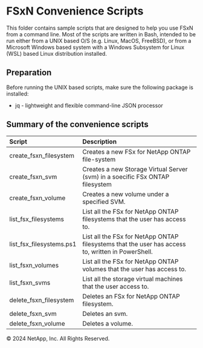 # FSxN Convenience Scripts
This folder contains sample scripts that are designed to help you use FSxN from
a command line. Most of the scripts are written in Bash, intended to be run either from
a UNIX based O/S (e.g. Linux, MacOS, FreeBSD), or from a Microsoft Windows based system with a
Windows Subsystem for Linux (WSL) based Linux distribution installed.

## Preparation
Before running the UNIX based scripts, make sure the following package is installed:

* jq  - lightweight and flexible command-line JSON processor

## Summary of the convenience scripts

| Script                  | Description     |
|:------------------------|:----------------|
|create_fsxn_filesystem   | Creates a new FSx for NetApp ONTAP file-system |
|create_fsxn_svm          | Creates a new Storage Virtual Server (svm) in a soecific FSx ONTAP filesystem |
|create_fsxn_volume       | Creates a new volume under a specified SVM. |
|list_fsx_filesystems     | List all the FSx for NetApp ONTAP filesystems that the user has access to. |
|list_fsx_filesystems.ps1 | List all the FSx for NetApp ONTAP filesystems that the user has access to, written in PowerShell. |
|list_fsxn_volumes        | List all the FSx for NetApp ONTAP volumes that the user has access to. |
|list_fsxn_svms           | List all the storage virtual machines that the user access to. |
|delete_fsxn_filesystem   | Deletes an FSx for NetApp ONTAP filesystem. |
|delete_fsxn_svm          | Deletes an svm. |
|delete_fsxn_volume       | Deletes a volume. |


© 2024 NetApp, Inc. All Rights Reserved.